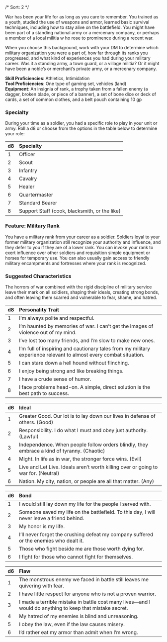 /* 
Sort: 2 
*/

War has been your life for as long as you care to remember. You trained as a youth, studied the use of weapons and armor, learned basic survival techniques, including how to stay alive on the battlefield. You might have been part of a standing national army or a mercenary company, or perhaps a member of a local militia w ho rose to prominence during a recent war.

When you choose this background, work with your DM to determine which military organization you were a part of, how far through its ranks you progressed, and what kind of experiences you had during your military career. Was it a standing army, a town guard, or a village militia? Or it might have been a noble’s or merchant’s private army, or a mercenary company.

**Skill Proficiencies**: Athletics, Intimidation  
**Tool Proficiencies**: One type of gaming set, vehicles (land)  
**Equipment**: An insignia of rank, a trophy taken from a fallen enemy (a dagger, broken blade, or piece of a banner), a set of bone dice or deck of cards, a set of common clothes, and a belt pouch containing 10 gp

### Specialty

During your time as a soldier, you had a specific role to play in your unit or army. Roll a d8 or choose from the options in the table below to determine your role:

| **d8** | **Specialty**                                 |
|:-------|:----------------------------------------------|
| 1      | Officer                                       |
| 2      | Scout                                         |
| 3      | Infantry                                      |
| 4      | Cavalry                                       |
| 5      | Healer                                        |
| 6      | Quartermaster                                 |
| 7      | Standard Bearer                               |
| 8      | Support Staff (cook, blacksmith, or the like) |

### Feature: Military Rank

You have a military rank from your career as a soldier. Soldiers loyal to your former military organization still recognize your authority and influence, and they defer to you if they are of a lower rank. You can invoke your rank to exert influence over other soldiers and requisition simple equipment or horses for temporary use. You can also usually gain access to friendly military encampments and fortresses where your rank is recognized.

### Suggested Characteristics

The horrors of war combined with the rigid discipline of military service leave their mark on all soldiers, shaping their ideals, creating strong bonds, and often leaving them scarred and vulnerable to fear, shame, and hatred.

| **d8** | **Personality Trait**                                                                                             |
|:-------|:------------------------------------------------------------------------------------------------------------------|
| 1      | I'm always polite and respectful.                                                                                 |
| 2      | I’m haunted by memories of war. I can’t get the images of violence out of my mind.                                |
| 3      | I’ve lost too many friends, and I’m slow to make new ones.                                                        |
| 4      | I’m full of inspiring and cautionary tales from my military experience relevant to almost every combat situation. |
| 5      | I can stare down a hell hound without flinching.                                                                  |
| 6      | I enjoy being strong and like breaking things.                                                                    |
| 7      | I have a crude sense of humor.                                                                                    |
| 8      | I face problems head-on. A simple, direct solution is the best path to success.                                   |

| **d6** | **Ideal**                                                                                  |
|:-------|:-------------------------------------------------------------------------------------------|
| 1      | Greater Good. Our lot is to lay down our lives in defense of others. (Good)                |
| 2      | Responsibility. I do what I must and obey just authority. (Lawful)                         |
| 3      | Independence. When people follow orders blindly, they embrace a kind of tyranny. (Chaotic) |
| 4      | Might. In life as in war, the stronger force wins. (Evil)                                  |
| 5      | Live and Let Live. Ideals aren’t worth killing over or going to war for. (Neutral)         |
| 6      | Nation. My city, nation, or people are all that matter. (Any)                              |

| **d6** | **Bond**                                                                                   |
|:-------|:-------------------------------------------------------------------------------------------|
| 1      | I would still lay down my life for the people I served with.                               |
| 2      | Someone saved my life on the battlefield. To this day, I will never leave a friend behind. |
| 3      | My honor is my life.                                                                       |
| 4      | I’ll never forget the crushing defeat my company suffered or the enemies who dealt it.     |
| 5      | Those who fight beside me are those worth dying for.                                       |
| 6      | I fight for those who cannot fight for themselves.                                         |

| **d6** | **Flaw**                                                                                                 |
|:-------|:---------------------------------------------------------------------------------------------------------|
| 1      | The monstrous enemy we faced in battle still leaves me quivering with fear.                              |
| 2      | I have little respect for anyone who is not a proven warrior.                                            |
| 3      | I made a terrible mistake in battle cost many lives—and I would do anything to keep that mistake secret. |
| 4      | My hatred of my enemies is blind and unreasoning.                                                        |
| 5      | I obey the law, even if the law causes misery.                                                           |
| 6      | I’d rather eat my armor than admit when I’m wrong.                                                       |
